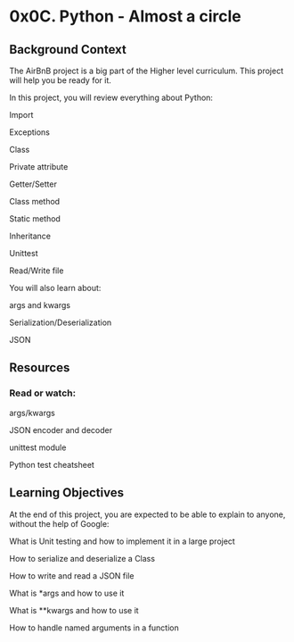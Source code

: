 # 0x0C. Python - Almost a circle

## Background Context

The AirBnB project is a big part of the Higher level curriculum. This project will help you be ready for it.

In this project, you will review everything about Python:

Import

Exceptions

Class

Private attribute

Getter/Setter

Class method

Static method

Inheritance

Unittest

Read/Write file

You will also learn about:

args and kwargs

Serialization/Deserialization

JSON

## Resources

### Read or watch:

args/kwargs

JSON encoder and decoder

unittest module

Python test cheatsheet

## Learning Objectives

At the end of this project, you are expected to be able to explain to anyone, without the help of Google:

What is Unit testing and how to implement it in a large project

How to serialize and deserialize a Class

How to write and read a JSON file

What is *args and how to use it

What is **kwargs and how to use it

How to handle named arguments in a function
